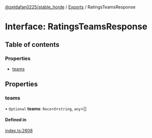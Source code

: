 [@zeldafan0225/stable_horde](../../README.md) / [Exports](../modules.md) / RatingsTeamsResponse

# Interface: RatingsTeamsResponse

## Table of contents

### Properties

- [teams](RatingsTeamsResponse.md#teams)

## Properties

### teams

• `Optional` **teams**: `Record`<`string`, `any`\>[]

#### Defined in

[index.ts:2608](https://github.com/MrlolDev/stable_horde/blob/2389aa8/index.ts#L2608)
